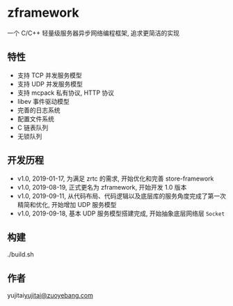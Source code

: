 # zframework 
一个 C/C++ 轻量级服务器异步网络编程框架, 追求更简洁的实现

## 特性
* 支持 TCP 并发服务模型
* 支持 UDP 并发服务模型
* 支持 mcpack 私有协议, HTTP 协议
* libev 事件驱动模型
* 完善的日志系统
* 配置文件系统
* C 链表队列
* 无锁队列

## 开发历程
* v1.0, 2019-01-17, 为满足 zrtc 的需求, 开始优化和完善 store-framework
* v1.0, 2019-08-19, 正式更名为 zframework, 开始开发 1.0 版本
* v1.0, 2019-09-11, 从代码布局、代码逻辑以及底层库的服务角度完成了第一次精简和优化, 开始增加 UDP 服务模型
* v1.0, 2019-09-18, 基本 UDP 服务模型搭建完成, 开始抽象底层网络层 `Socket`

## 构建
./build.sh

## 作者
yujitai<yujitai@zuoyebang.com>


